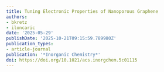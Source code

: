 ```yaml
---
title: Tuning Electronic Properties of Nanoporous Graphene
authors:
- bkretz 
- iloncaric
date: '2025-05-29'
publishDate: '2025-10-21T09:15:59.789980Z'
publication_types:
- article-journal
publication: '*Inorganic Chemistry*'
doi: https://doi.org/10.1021/acs.inorgchem.5c01115
---
```

